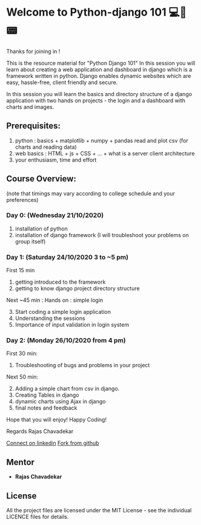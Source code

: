 
# Welcome to Python-django 101 💻📱📟

Thanks for joining in !

This is the resource material for "Python Django 101"
In this session you will learn about creating a web application and dashboard in django which is a framework written in python. Django enables dynamic websites which are  easy, hassle-free, client friendly and secure. 

In this session you will learn the basics and directory structure of a django application with two hands on projects - the login and a dashboard with charts and images.

## Prerequisites:
1) python : basics + matplotlib + numpy + pandas read and plot csv (for charts and reading data)
2) web basics : HTML + js + CSS + ... + what is a server client architecture 
3) your enthusiasm, time and effort


## Course Overview:
(note that timings may vary according to college schedule and your preferences)

### Day 0: (Wednesday 21/10/2020)
1) installation of python
2) installation of django framework
(I will troubleshoot your problems on group itself) 


### Day 1: (Saturday 24/10/2020 3 to ~5 pm)

First 15 min 

1) getting introduced to the framework 
2) getting to know django project directory structure 

Next ~45 min : Hands on : simple login 

3) Start coding a simple login application
4) Understanding the sessions
5) Importance of input validation in login system


### Day 2: (Monday  26/10/2020 from 4 pm)

First 30 min:

1) Troubleshooting of bugs and problems in your project

Next 50 min:

2) Adding a simple chart from csv in django.
3) Creating Tables in django
4) dynamic charts using Ajax in django
5) final notes and feedback 

Hope that you will enjoy!
Happy Coding!

Regards
Rajas Chavadekar

[Connect on linkedin](linkedin.com/in/rvchavadekar)
[Fork from github](github.com/rvcgeeks)


## Mentor

* **Rajas Chavadekar** 

## License

All the project files are licensed under the MIT License - see the individual LICENCE files for details.

